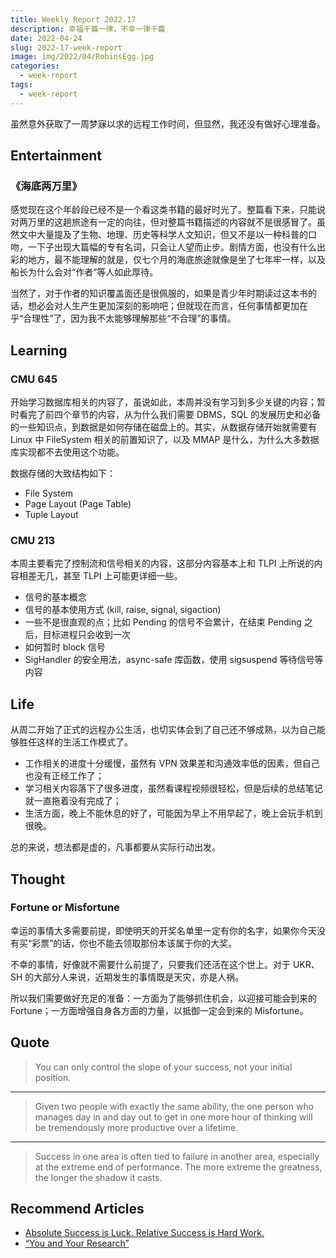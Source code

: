 ```yaml
---
title: Weekly Report 2022.17
description: 幸福千篇一律，不幸一律千篇
date: 2022-04-24
slug: 2022-17-week-report
image: img/2022/04/RobinsEgg.jpg
categories:
  - week-report
tags:
  - week-report
---
```


虽然意外获取了一周梦寐以求的远程工作时间，但显然，我还没有做好心理准备。

## Entertainment

### 《海底两万里》

感觉现在这个年龄段已经不是一个看这类书籍的最好时光了。整篇看下来，只能说对两万里的这趟旅途有一定的向往，但对整篇书籍描述的内容就不是很感冒了。虽然文中大量提及了生物、地理、历史等科学人文知识，但又不是以一种科普的口吻，一下子出现大篇幅的专有名词，只会让人望而止步。剧情方面，也没有什么出彩的地方，最不能理解的就是，仅七个月的海底旅途就像是坐了七年牢一样，以及船长为什么会对“作者”等人如此厚待。

当然了，对于作者的知识覆盖面还是很佩服的，如果是青少年时期读过这本书的话，想必会对人生产生更加深刻的影响吧；但就现在而言，任何事情都更加在乎“合理性”了，因为我不太能够理解那些“不合理”的事情。

## Learning

### CMU 645

开始学习数据库相关的内容了，虽说如此，本周并没有学习到多少关键的内容；暂时看完了前四个章节的内容，从为什么我们需要 DBMS，SQL 的发展历史和必备的一些知识点，到数据是如何存储在磁盘上的。其实，从数据存储开始就需要有 Linux 中 FileSystem 相关的前置知识了，以及 MMAP 是什么，为什么大多数据库实现都不去使用这个功能。

数据存储的大致结构如下：

- File System
- Page Layout (Page Table)
- Tuple Layout

### CMU 213

本周主要看完了控制流和信号相关的内容，这部分内容基本上和 TLPI 上所说的内容相差无几，甚至 TLPI 上可能更详细一些。

- 信号的基本概念
- 信号的基本使用方式 (kill, raise, signal, sigaction)
- 一些不是很直观的点；比如 Pending 的信号不会累计，在结束 Pending 之后，目标进程只会收到一次
- 如何暂时 block 信号
- SigHandler 的安全用法，async-safe 库函数，使用 sigsuspend 等待信号等内容

## Life

从周二开始了正式的远程办公生活，也切实体会到了自己还不够成熟，以为自己能够胜任这样的生活工作模式了。

- 工作相关的进度十分缓慢，虽然有 VPN 效果差和沟通效率低的因素，但自己也没有正经工作了；
- 学习相关内容落下了很多进度，虽然看课程视频很轻松，但是后续的总结笔记就一直拖着没有完成了；
- 生活方面，晚上不能休息的好了，可能因为早上不用早起了，晚上会玩手机到很晚。

总的来说，想法都是虚的，凡事都要从实际行动出发。

## Thought

### Fortune or Misfortune

幸运的事情大多需要前提，即使明天的开奖名单里一定有你的名字，如果你今天没有买“彩票”的话，你也不能去领取那份本该属于你的大奖。

不幸的事情，好像就不需要什么前提了，只要我们还活在这个世上。对于 UKR、SH 的大部分人来说，近期发生的事情既是天灾，亦是人祸。

所以我们需要做好充足的准备：一方面为了能够抓住机会，以迎接可能会到来的 Fortune；一方面增强自身各方面的力量，以抵御一定会到来的 Misfortune。

## Quote

> You can only control the slope of your success, not your initial position.

---

> Given two people with exactly the same ability, the one person who manages day in and day out to get in one more hour of thinking will be tremendously more productive over a lifetime.

---

> Success in one area is often tied to failure in another area, especially at the extreme end of performance. The more extreme the greatness, the longer the shadow it casts.

## Recommend Articles

- [Absolute Success is Luck. Relative Success is Hard Work.](https://jamesclear.com/luck-vs-hard-work)
- [“You and Your Research”](https://jamesclear.com/great-speeches/you-and-your-research-by-richard-hamming)
